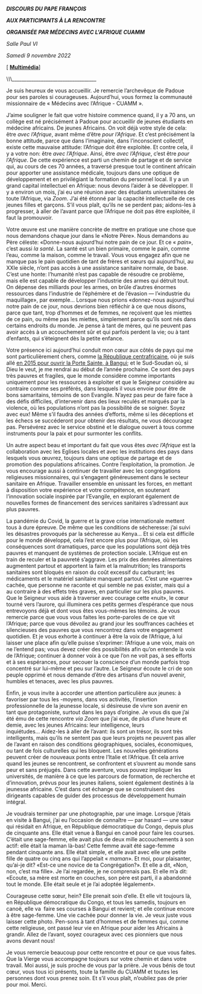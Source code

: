 ***DISCOURS DU PAPE FRANÇOIS***

***AUX PARTICIPANTS À LA RENCONTRE***

***ORGANISÉE PAR MÉDECINS AVEC L'AFRIQUE CUAMM***

*Salle Paul VI*

*Samedi 9 novembre 2022*

\[ **[Multimédia](http://w2.vatican.va/content/francesco/fr/events/event.dir.html/content/vaticanevents/fr/2022/11/19/cuamm.html)**\]

\\_\\_\\_\_\_\_\_\_\_\_\_\_\_\_\_\_\_\_\_\_\_\_\_\_\_\_\_\_\_\_\_\_\_\_\_\_\_

Je suis heureux de vous accueillir. Je remercie l’archevêque de Padoue pour ses paroles si courageuses. Aujourd’hui, vous formez la communauté missionnaire de « Médecins avec l’Afrique - CUAMM ».

J’aime souligner le fait que votre histoire commence quand, il y a 70 ans, un collège est né précisément à Padoue pour accueillir de jeunes étudiants en médecine africains. De jeunes Africains. On voit déjà votre style de cela: être *avec l’Afrique*, avant même d’être *pour l’Afrique*. Et c’est précisément la bonne attitude, parce que dans l’imaginaire, dans l’inconscient collectif, existe cette mauvaise attitude: l’Afrique doit être exploitée. Et contre cela, il y a votre non: être *avec l’Afrique*. Ainsi, être *avec l’Afrique*, c’est être *pour l’Afrique*. De cette expérience est parti un chemin de partage et de service qui, au cours de ces 70 années, a traversé presque tout le continent africain pour apporter une assistance médicale, toujours dans une optique de développement et en privilégiant la formation du personnel local. Il y a un grand capital intellectuel en Afrique: nous devons l’aider à se développer. Il y a environ un mois, j’ai eu une réunion avec des étudiants universitaires de toute l’Afrique, via *Zoom*. J’ai été étonné par la capacité intellectuelle de ces jeunes filles et garçons. S’il vous plaît, qu’ils ne se perdent pas; aidons-les à progresser, à aller de l’avant parce que l’Afrique ne doit pas être exploitée, il faut la promouvoir.

Votre œuvre est une manière concrète de mettre en pratique une chose que nous demandons chaque jour dans le «Notre Père». Nous demandons au Père céleste: «Donne-nous aujourd’hui notre pain de ce jour. Et ce « *pain*», c’est aussi *la santé*. La santé est un bien primaire, comme le pain, comme l’eau, comme la maison, comme le travail. Vous vous engagez afin que ne manque pas le pain quotidien de tant de frères et sœurs qui aujourd’hui, au XXIe siècle, n’ont pas accès à une assistance sanitaire normale, de base. C’est une honte: l’humanité n’est pas capable de résoudre ce problème, mais elle est capable de développer l’industrie des armes qui détruit tout. On dépense des milliards pour les armes, on brûle d’autres énormes ressources dans l’industrie de l’éphémère et de l’évasion — l’«industrie du maquillage», par exemple... Lorsque nous prions «donnez-nous aujourd’hui notre pain de ce jour, nous devrions bien réfléchir à ce que nous disons, parce que tant, trop d’hommes et de femmes, ne reçoivent que les miettes de ce pain, ou même pas les miettes, simplement parce qu’ils sont nés dans certains endroits du monde. Je pense à tant de mères, qui ne peuvent pas avoir accès à un accouchement sûr et qui parfois perdent la vie; ou à tant d’enfants, qui s’éteignent dès la petite enfance.

Votre présence ici aujourd’hui conduit mon cœur aux côtés de pays qui me sont particulièrement chers, comme [la République centrafricaine](https://www.vatican.va/content/francesco/fr/travels/2015/outside/documents/papa-francesco-africa-2015.html), où je suis allé [en 2015 pour ouvrir la Porte Sainte, à Bangui](https://www.vatican.va/content/francesco/fr/homilies/2015/documents/papa-francesco_20151129_repcentrafricana-omelia-cattedrale-bangui.html); et le Sud-Soudan où, si Dieu le veut, je me rendrai au début de l’année prochaine. Ce sont des pays très pauvres et fragiles, que le monde considère comme importants uniquement pour les ressources à exploiter et que le Seigneur considère au contraire comme ses préférés, dans lesquels il vous envoie pour être de bons samaritains, témoins de son Evangile. N’ayez pas peur de faire face à des défis difficiles, d’intervenir dans des lieux reculés et marqués par la violence, où les populations n’ont pas la possibilité de se soigner. Soyez avec eux! Même s’il faudra des années d’efforts, même si les déceptions et les échecs se succéderont pour obtenir des résultats, ne vous découragez pas. Persévérez avec le service obstiné et le dialogue ouvert à tous comme instruments pour la paix et pour surmonter les conflits.

Un autre aspect beau et important du fait que vous êtes *avec l’Afrique* est la collaboration avec les Eglises locales et avec les institutions des pays dans lesquels vous œuvrez, toujours dans une optique de partage et de promotion des populations africaines. Contre l’exploitation, la promotion. Je vous encourage aussi à continuer de travailler avec les congrégations religieuses missionnaires, qui s’engagent généreusement dans le secteur sanitaire en Afrique. Travailler ensemble en unissant les forces, en mettant à disposition votre expérience et votre compétence, en soutenant l’innovation sociale inspirée par l’Evangile, en explorant également de nouvelles formes de financement des services sanitaires s’adressant aux plus pauvres.

La pandémie du Covid, la guerre et la grave crise internationale mettent tous à dure épreuve. De même que les conditions de sécheresse: j’ai suivi les désastres provoqués par la sécheresse au Kenya... Et si cela est difficile pour le monde développé, cela l’est encore plus pour l’Afrique, où les conséquences sont dramatiques, parce que les populations sont déjà très pauvres et manquent de systèmes de protection sociale. L’Afrique est en train de reculer et la pauvreté s’aggrave. Les prix des denrées alimentaires augmentent partout et apportent la faim et la malnutrition; les transports sanitaires sont bloqués en raison du coût excessif du carburant; les médicaments et le matériel sanitaire manquent partout. C’est une «guerre» cachée, que personne ne raconte et qui semble ne pas exister, mais qui a au contraire à des effets très graves, en particulier sur les plus pauvres. Que le Seigneur vous aide à traverser avec courage cette «nuit», le cœur tourné vers l’aurore, qui illuminera ces petits germes d’espérance que nous entrevoyons déjà et dont vous êtes vous-mêmes les témoins. Je vous remercie parce que vous vous faites les porte-paroles de ce que vit l’Afrique; parce que vous dévoilez au grand jour les souffrances cachées et silencieuses des pauvres que vous rencontrez dans votre engagement quotidien. Et je vous exhorte à continuer à être la voix de l’Afrique, à lui laisser une place afin qu’elle puisse s’exprimer: l’Afrique a une voix, mais on ne l’entend pas; vous devez créer des possibilités afin qu’on entende la voix de l’Afrique; continuer à donner voix à ce que l’on ne voit pas, à ses efforts et à ses espérances, pour secouer la conscience d’un monde parfois trop concentré sur lui-même et peu sur l’autre. Le Seigneur écoute le cri de son peuple opprimé et nous demande d’être des artisans d’un nouvel avenir, humbles et tenaces, avec les plus pauvres.

Enfin, je vous invite à accorder une attention particulière aux jeunes: à favoriser par tous les -moyens, dans vos activités, l’insertion professionnelle de la jeunesse locale, si désireuse de vivre son avenir en tant que protagoniste, surtout dans les pays d’origine. Je vous dis que j’ai été ému de cette rencontre *via Zoom* que j’ai eue, de plus d’une heure et demie, avec les jeunes Africains: leur intelligence, leurs inquiétudes... Aidez-les à aller de l’avant: ils sont un trésor, ils sont très intelligents, mais qu’ils ne sentent pas que leurs projets ne peuvent pas aller de l’avant en raison des conditions géographiques, sociales, économiques, ou tant de fois culturelles qui les bloquent. Les nouvelles générations peuvent créer de nouveaux ponts entre l’Italie et l’Afrique. Et cela arrive quand les jeunes se rencontrent, se confrontent et s’ouvrent au monde sans peur et sans préjugés. Dans cette aventure, vous pouvez impliquer les universités, de manière à ce que les parcours de formation, de recherche et d’innovation, prévus pour les jeunes italiens, soient également destinés à la jeunesse africaine. C’est dans cet échange que se construisent des dirigeants capables de guider des processus de développement humain intégral.

Je voudrais terminer par une photographie, par une image. Lorsque j’étais en visite à Bangui, j’ai eu l’occasion de connaître — par hasard — une sœur qui résidait en Afrique, en République démocratique du Congo, depuis plus de cinquante ans. Elle était venue à Bangui en canoë pour faire les courses. C’était une sage-femme, elle avait plus de deux mille accouchements à son actif: elle était la maman là-bas! Cette femme avait été sage-femme pendant cinquante ans. Elle était simple, et elle avait avec elle une petite fille de quatre ou cinq ans qui l’appelait « *maman*». Et moi, pour plaisanter, qu’ai-je dit? «Est-ce une novice de ta Congrégation?». Et elle a dit, «Non, non, c’est ma fille». Je l’ai regardée, je ne comprenais pas. Et elle m’a dit: «Ecoute, sa mère est morte en couches, son père est parti, il a abandonné tout le monde. Elle était seule et je l’ai adoptée légalement».

Courageuse cette sœur, hein? Elle prenait soin d’elle. Et elle vit toujours là, en République démocratique du Congo, et tous les samedis, toujours en canoë, elle va  faire ses courses à Bangui et revient; et elle continue encore à être sage-femme. Une vie cachée pour donner la vie. Je veux juste vous laisser cette photo. Pen-sons à tant d’hommes et de femmes qui, comme cette religieuse, ont passé leur vie en Afrique pour aider les Africains à grandir. Allez de l’avant, soyez courageux avec ces pionniers que nous avons devant nous!

Je vous remercie beaucoup pour cette rencontre et pour ce que vous faites. Que la Vierge vous accompagne toujours sur votre chemin et dans votre travail. Moi aussi, je suis proche de vous par la prière. Je vous bénis de tout cœur, vous tous ici présents, toute la famille du CUAMM et toutes les personnes dont vous prenez soin. Et s’il vous plaît, n’oubliez pas de prier pour moi. Merci.